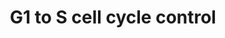 ---
annotations:
- id: PW:0000094
  parent: regulatory pathway
  type: Pathway Ontology
  value: cell cycle checkpoint pathway
- id: PW:0000095
  parent: regulatory pathway
  type: Pathway Ontology
  value: G1/S DNA damage checkpoint pathway
authors:
- A.C.Zambon
- MaintBot
- Khanspers
- Mark.scott
- AlexanderPico
- Christine Chichester
- Zari
- Ryanmiller
- DeSl
- Egonw
- Eweitz
citedin:
- link: PMC6961668
  title: The double dealing of cyclin D1 (2020)
- link: PMC5628161
  title: MicroRNA expression profiling of Xp11 renal cell carcinoma (2017)
- link: PMC5085087
  title: Long Term Culture of the A549 Cancer Cell Line Promotes Multilamellar Body
    Formation and Differentiation towards an Alveolar Type II Pneumocyte Phenotype
    (2016)
communities:
- CPTAC
- PancCanNet
description: 'In the G1 phase there are two types of DNA damage responses, the p53-dependent
  and the p53-independent pathways. The p53-dependent responses inhibit CDKs through
  the up-regulation of genes encoding CKIs mediated by the p53 protein, whereas the
  p53-independent mechanisms inhibit CDKs through the inhibitory T14Y15 phosphorylation
  of Cdk2. Failure of DNA damage checkpoints in G1 leads to mutagenic replication
  of damaged templates and other replication defects. Source: Reactome Protein phosphorylation
  sites were added based on information from PhosphoSitePlus (R), www.phosphosite.org.
  Proteins on this pathway have targeted assays available via the [https://assays.cancer.gov/available_assays?wp_id=WP45
  CPTAC Assay Portal]'
last-edited: 2024-01-22
ndex: 83e663f5-8b5f-11eb-9e72-0ac135e8bacf
organisms:
- Homo sapiens
redirect_from:
- /index.php/Pathway:WP45
- /instance/WP45
- /instance/WP45_r128014
revision: r128014
schema-jsonld:
- '@context': https://schema.org/
  '@id': https://wikipathways.github.io/pathways/WP45.html
  '@type': Dataset
  creator:
    '@type': Organization
    name: WikiPathways
  description: 'In the G1 phase there are two types of DNA damage responses, the p53-dependent
    and the p53-independent pathways. The p53-dependent responses inhibit CDKs through
    the up-regulation of genes encoding CKIs mediated by the p53 protein, whereas
    the p53-independent mechanisms inhibit CDKs through the inhibitory T14Y15 phosphorylation
    of Cdk2. Failure of DNA damage checkpoints in G1 leads to mutagenic replication
    of damaged templates and other replication defects. Source: Reactome Protein phosphorylation
    sites were added based on information from PhosphoSitePlus (R), www.phosphosite.org.
    Proteins on this pathway have targeted assays available via the [https://assays.cancer.gov/available_assays?wp_id=WP45
    CPTAC Assay Portal]'
  keywords:
  - ATM
  - CCNA1
  - CCNB1
  - CCND1
  - CCND2
  - CCND3
  - CCNE1
  - CCNE2
  - CCNG2
  - CCNH
  - CDC25A
  - CDC2A
  - CDC45L
  - CDK1
  - CDK2
  - CDK4
  - CDK6
  - CDK7
  - CDKN1A
  - CDKN1B
  - CDKN1C
  - CDKN2A
  - CDKN2B
  - CDKN2C
  - CDKN2D
  - CREB1
  - CREB3
  - CREB3L1
  - CREB3L3
  - CREB3L4
  - CREBL1
  - E2F1
  - E2F2
  - E2F3
  - GADD45A
  - MCM2
  - MCM3
  - MCM4
  - MCM5
  - MCM6
  - MCM7
  - MDM2
  - MNAT1
  - MYC
  - MYT1
  - ORC1L
  - ORC2L
  - ORC3L
  - ORC4L
  - ORC5L
  - ORC6L
  - PCNA
  - POLA2
  - POLE
  - POLE2
  - PRIM1
  - PRIM2A
  - RB1
  - RPA1
  - RPA2
  - RPA3
  - TFDP1
  - TFDP2
  - TP53
  - WEE1
  license: CC0
  name: G1 to S cell cycle control
seo: CreativeWork
title: G1 to S cell cycle control
wpid: WP45
---